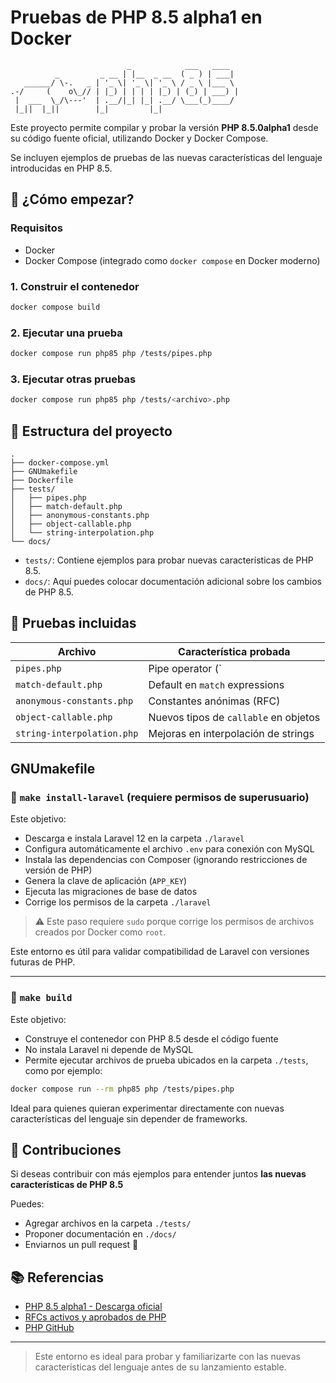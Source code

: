 # Pruebas de PHP 8.5 alpha1 en Docker

```
                          _            ___   ____
          _         _ __ | |__  _ __  ( _ ) | ___|
   ______/ \-.   _ | '_ \| '_ \| '_ \ / _ \ |___ \
.-/     (    o\_// | |_) | | | | |_) | (_) | ___) |
 |  ___  \_/\---'  | .__/|_| |_| .__/ \___(_)____/
 |_||  |_||        |_|         |_|
```

Este proyecto permite compilar y probar la versión **PHP 8.5.0alpha1** desde su código fuente oficial, utilizando Docker y Docker Compose.

Se incluyen ejemplos de pruebas de las nuevas características del lenguaje introducidas en PHP 8.5.

## 🚀 ¿Cómo empezar?

### Requisitos

- Docker
- Docker Compose (integrado como `docker compose` en Docker moderno)

### 1. Construir el contenedor

```bash
docker compose build
````

### 2. Ejecutar una prueba

```bash
docker compose run php85 php /tests/pipes.php
```

### 3. Ejecutar otras pruebas

```bash
docker compose run php85 php /tests/<archivo>.php
```

## 📁 Estructura del proyecto

```
.
├── docker-compose.yml
├── GNUmakefile
├── Dockerfile
├── tests/
│   ├── pipes.php
│   ├── match-default.php
│   ├── anonymous-constants.php
│   ├── object-callable.php
│   └── string-interpolation.php
└── docs/
```

* `tests/`: Contiene ejemplos para probar nuevas características de PHP 8.5.
* `docs/`: Aquí puedes colocar documentación adicional sobre los cambios de PHP 8.5.

## 🧪 Pruebas incluidas

| Archivo                    | Característica probada                |
| -------------------------- | ------------------------------------- |
| `pipes.php`                | Pipe operator (`|>`)                  |
| `match-default.php`        | Default en `match` expressions        |
| `anonymous-constants.php`  | Constantes anónimas (RFC)             |
| `object-callable.php`      | Nuevos tipos de `callable` en objetos |
| `string-interpolation.php` | Mejoras en interpolación de strings   |

## GNUmakefile

### 🔧 `make install-laravel` (requiere permisos de superusuario)

Este objetivo:

- Descarga e instala Laravel 12 en la carpeta `./laravel`
- Configura automáticamente el archivo `.env` para conexión con MySQL
- Instala las dependencias con Composer (ignorando restricciones de versión de PHP)
- Genera la clave de aplicación (`APP_KEY`)
- Ejecuta las migraciones de base de datos
- Corrige los permisos de la carpeta `./laravel`

> ⚠️ Este paso requiere `sudo` porque corrige los permisos de archivos creados por Docker como `root`.

Este entorno es útil para validar compatibilidad de Laravel con versiones futuras de PHP.

---

### 🧪 `make build`

Este objetivo:

- Construye el contenedor con PHP 8.5 desde el código fuente
- No instala Laravel ni depende de MySQL
- Permite ejecutar archivos de prueba ubicados en la carpeta `./tests`, como por ejemplo:

```bash
docker compose run --rm php85 php /tests/pipes.php
````

Ideal para quienes quieran experimentar directamente con nuevas características del lenguaje sin depender de frameworks.


## 🤝 Contribuciones

Si deseas contribuir con más ejemplos para entender juntos **las nuevas características de PHP 8.5**

Puedes:

 - Agregar archivos en la carpeta `./tests/`
 - Proponer documentación en `./docs/`
 - Enviarnos un pull request 🚀

## 📚 Referencias

 - [PHP 8.5 alpha1 - Descarga oficial](https://downloads.php.net/~daniels/php-8.5.0alpha1.tar.bz2)
 - [RFCs activos y aprobados de PHP](https://wiki.php.net/rfc)
 - [PHP GitHub](https://github.com/php/php-src)

---

> Este entorno es ideal para probar y familiarizarte con las nuevas características del lenguaje antes de su lanzamiento estable.
